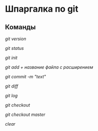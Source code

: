 # Шпаргалка по git

## Команды

*git version* 

*git status*

*git init*

*git add + название файла с расширением*

*git commit -m "text"*

*git diff*

*git log*

*git checkout*

*git checkout master*

*clear*